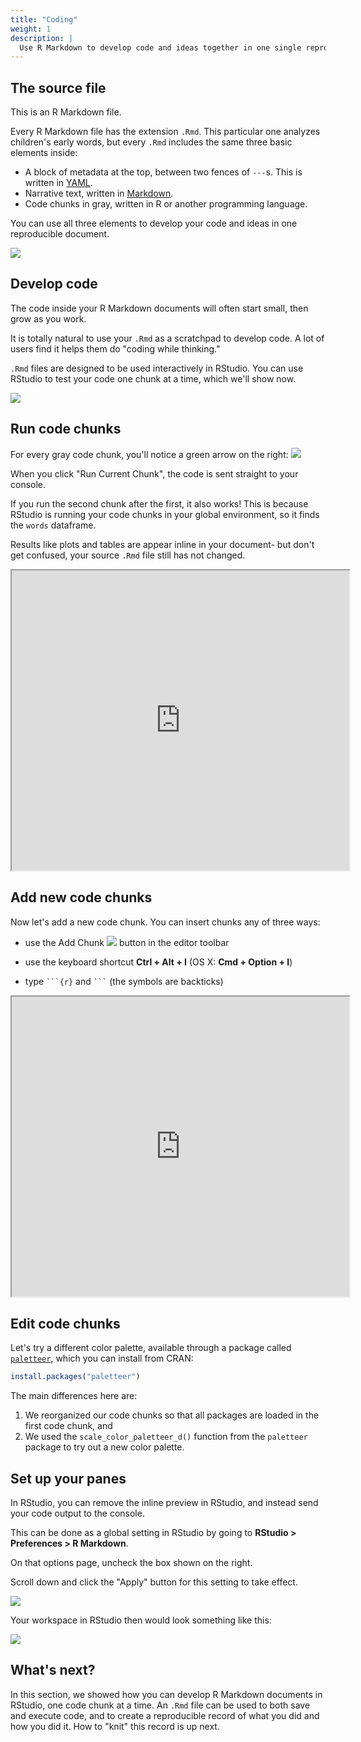 ```yaml
---
title: "Coding"
weight: 1
description: | 
  Use R Markdown to develop code and ideas together in one single reproducible document.
---
```



## The source file

<div class = "split">
<div class = "split1">

This is an R Markdown file. 

Every R Markdown file has the extension `.Rmd`. This particular one analyzes children's early words, but every `.Rmd` includes the same three basic elements inside:

-   A block of metadata at the top, between two fences of `---`s. This is written in [YAML](https://learnxinyminutes.com/docs/yaml/).
-   Narrative text, written in [Markdown](https://commonmark.org/help/tutorial/).
-   Code chunks in gray, written in R or another programming language.

You can use all three elements to develop your code and ideas in one reproducible document. 

</div>
<div class = "split2">

![](01-source.png)


</div>
</div>

## Develop code

<div class = "split">
<div class = "split1">

The code inside your R Markdown documents will often start small, then grow as you work. 

It is totally natural to use your `.Rmd` as a scratchpad to develop code. A lot of users find it helps them do "coding while thinking."

`.Rmd` files are designed to be used interactively in RStudio. You can use RStudio to test your code one chunk at a time, which we'll show now.

</div>
<div class = "split2">

![](pattern.png)

</div>
</div>


## Run code chunks

<div class = "split">
<div class = "split1">

For every gray code chunk, you'll notice a green arrow on the right: ![](run-button.png)


When you click "Run Current Chunk", the code is sent straight to your console. 

If you run the second chunk after the first, it also works! This is because RStudio is running your code chunks in your global environment, so it finds the `words` dataframe.

Results like plots and tables are appear inline in your document- but don't get confused, your source `.Rmd` file still has not changed.

</div>
<div class = "split2">

<iframe src="https://drive.google.com/file/d/1z_eFA5HhZm9cM6UhOGtXWNar5Ym1I-tU/preview" width="540" height="480"></iframe>

</div>
</div>

## Add new code chunks

<div class = "split">
<div class = "split1">

Now let's add a new code chunk. You can insert chunks any of three ways:

+ use the Add Chunk ![](chunk-button.png) button in the editor toolbar

+ use the keyboard shortcut **Ctrl + Alt + I** (OS X: **Cmd + Option + I**)

+ type ` ```{r} ` and ` ``` ` (the symbols are backticks)


</div>
<div class = "split2">

<iframe src="https://drive.google.com/file/d/1a-TZaQCKrpP144Oeky-xqUzkqP_J6tsb/preview" width="540" height="480"></iframe>

</div>
</div>

## Edit code chunks

Let's try a different color palette, available through a package called [`paletteer`](https://emilhvitfeldt.github.io/paletteer/), which you can install from CRAN:

```r
install.packages("paletteer")
```


The main differences here are:

1. We reorganized our code chunks so that all packages are loaded in the first code chunk, and
1. We used the `scale_color_paletteer_d()` function from the `paletteer` package to try out a new color palette.


## Set up your panes

<div class = "split">
<div class = "split1">

In RStudio, you can remove the inline preview in RStudio, and instead send your code output to the console. 

This can be done as a global setting in RStudio by going to **RStudio > Preferences > R Markdown**.

On that options page, uncheck the box shown on the right. 

Scroll down and click the "Apply" button for this setting to take effect.

</div>
<div class = "split2">

![](ide-inline.png)

</div>
</div>

Your workspace in RStudio then would look something like this:

![](ide-console.png)

## What's next?

In this section, we showed how you can develop R Markdown documents in RStudio, one code chunk at a time. An `.Rmd` file can be used to both save and execute code, and to create a reproducible record of what you did and how you did it. How to "knit" this record is up next.
